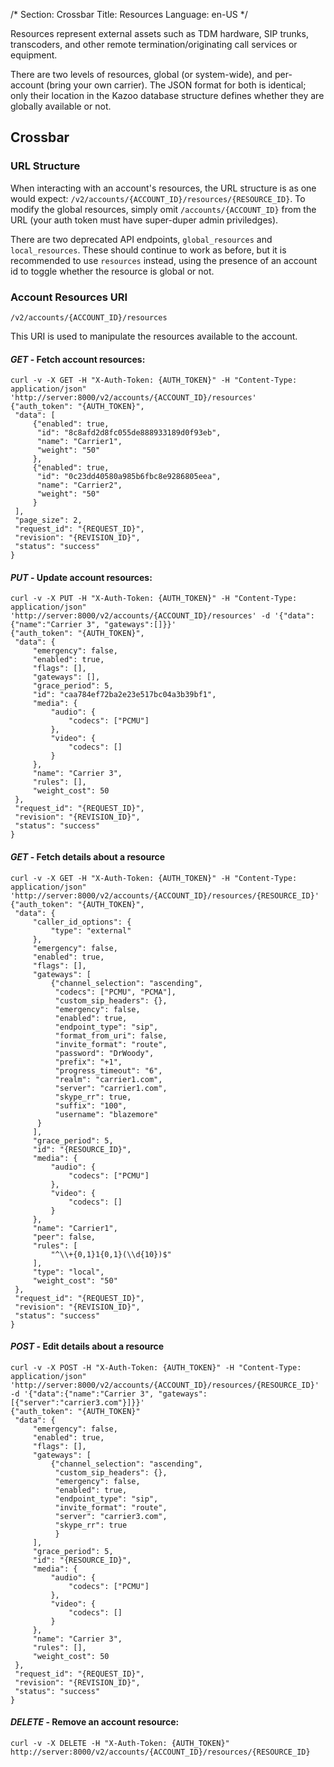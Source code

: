 /*
Section: Crossbar
Title: Resources
Language: en-US
*/

Resources represent external assets such as TDM hardware, SIP trunks, transcoders, and other remote termination/originating call services or equipment.

There are two levels of resources, global (or system-wide), and per-account (bring your own carrier). The JSON format for both is identical; only their location in the Kazoo database structure defines whether they are globally available or not.

## Crossbar

### URL Structure

When interacting with an account's resources, the URL structure is as one would expect: `/v2/accounts/{ACCOUNT_ID}/resources/{RESOURCE_ID}`. To modify the global resources, simply omit `/accounts/{ACCOUNT_ID}` from the URL (your auth token must have super-duper admin priviledges).

There are two deprecated API endpoints, `global_resources` and `local_resources`. These should continue to work as before, but it is recommended to use `resources` instead, using the presence of an account id to toggle whether the resource is global or not.

### Account Resources URI

`/v2/accounts/{ACCOUNT_ID}/resources`

This URI is used to manipulate the resources available to the account.

#### _GET_ - Fetch account resources:

    curl -v -X GET -H "X-Auth-Token: {AUTH_TOKEN}" -H "Content-Type: application/json" 'http://server:8000/v2/accounts/{ACCOUNT_ID}/resources'
    {"auth_token": "{AUTH_TOKEN}",
     "data": [
         {"enabled": true,
          "id": "8c8afd2d8fc055de888933189d0f93eb",
          "name": "Carrier1",
          "weight": "50"
         },
         {"enabled": true,
          "id": "0c23dd40580a985b6fbc8e9286805eea",
          "name": "Carrier2",
          "weight": "50"
         }
     ],
     "page_size": 2,
     "request_id": "{REQUEST_ID}",
     "revision": "{REVISION_ID}",
     "status": "success"
    }

#### _PUT_ - Update account resources:

    curl -v -X PUT -H "X-Auth-Token: {AUTH_TOKEN}" -H "Content-Type: application/json" 'http://server:8000/v2/accounts/{ACCOUNT_ID}/resources' -d '{"data":{"name":"Carrier 3", "gateways":[]}}'
    {"auth_token": "{AUTH_TOKEN}",
     "data": {
         "emergency": false,
         "enabled": true,
         "flags": [],
         "gateways": [],
         "grace_period": 5,
         "id": "caa784ef72ba2e23e517bc04a3b39bf1",
         "media": {
             "audio": {
                 "codecs": ["PCMU"]
             },
             "video": {
                 "codecs": []
             }
         },
         "name": "Carrier 3",
         "rules": [],
         "weight_cost": 50
     },
     "request_id": "{REQUEST_ID}",
     "revision": "{REVISION_ID}",
     "status": "success"
    }

#### _GET_ - Fetch details about a resource

    curl -v -X GET -H "X-Auth-Token: {AUTH_TOKEN}" -H "Content-Type: application/json" 'http://server:8000/v2/accounts/{ACCOUNT_ID}/resources/{RESOURCE_ID}'
    {"auth_token": "{AUTH_TOKEN}",
     "data": {
         "caller_id_options": {
             "type": "external"
         },
         "emergency": false,
         "enabled": true,
         "flags": [],
         "gateways": [
             {"channel_selection": "ascending",
              "codecs": ["PCMU", "PCMA"],
              "custom_sip_headers": {},
              "emergency": false,
              "enabled": true,
              "endpoint_type": "sip",
              "format_from_uri": false,
              "invite_format": "route",
              "password": "DrWoody",
              "prefix": "+1",
              "progress_timeout": "6",
              "realm": "carrier1.com",
              "server": "carrier1.com",
              "skype_rr": true,
              "suffix": "100",
              "username": "blazemore"
          }
         ],
         "grace_period": 5,
         "id": "{RESOURCE_ID}",
         "media": {
             "audio": {
                 "codecs": ["PCMU"]
             },
             "video": {
                 "codecs": []
             }
         },
         "name": "Carrier1",
         "peer": false,
         "rules": [
             "^\\+{0,1}1{0,1}(\\d{10})$"
         ],
         "type": "local",
         "weight_cost": "50"
     },
     "request_id": "{REQUEST_ID}",
     "revision": "{REVISION_ID}",
     "status": "success"
    }

#### _POST_ - Edit details about a resource

    curl -v -X POST -H "X-Auth-Token: {AUTH_TOKEN}" -H "Content-Type: application/json" 'http://server:8000/v2/accounts/{ACCOUNT_ID}/resources/{RESOURCE_ID}' -d '{"data":{"name":"Carrier 3", "gateways":[{"server":"carrier3.com"}]}}'
    {"auth_token": "{AUTH_TOKEN}"
     "data": {
         "emergency": false,
         "enabled": true,
         "flags": [],
         "gateways": [
             {"channel_selection": "ascending",
              "custom_sip_headers": {},
              "emergency": false,
              "enabled": true,
              "endpoint_type": "sip",
              "invite_format": "route",
              "server": "carrier3.com",
              "skype_rr": true
              }
         ],
         "grace_period": 5,
         "id": "{RESOURCE_ID}",
         "media": {
             "audio": {
                 "codecs": ["PCMU"]
             },
             "video": {
                 "codecs": []
             }
         },
         "name": "Carrier 3",
         "rules": [],
         "weight_cost": 50
     },
     "request_id": "{REQUEST_ID}",
     "revision": "{REVISION_ID}",
     "status": "success"
    }

#### _DELETE_ - Remove an account resource:

    curl -v -X DELETE -H "X-Auth-Token: {AUTH_TOKEN}" http://server:8000/v2/accounts/{ACCOUNT_ID}/resources/{RESOURCE_ID}

